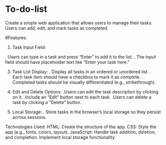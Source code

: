 # To-do-list
Create a simple web application that allows users to manage their tasks. Users can add, edit, and mark tasks as completed.

#Features:
1. Task Input Field:
   
. Users can type in a task and press “Enter” to add it to the list.
. The input field should have placeholder text like “Enter your task here.”

3. Task List Display:
. Display all tasks in an ordered or unordered list.
. Each task item should have a checkbox to mark it as complete.
. Completed tasks should be visually differentiated (e.g., strikethrough).

4. Edit and Delete Options:
.Users can edit the task description by clicking on it.
.Include an “Edit” button next to each task.
.Users can delete a task by clicking a “Delete” button.

5. Local Storage:
. Store tasks in the browser’s local storage so they persist across sessions.

 Technologies Used:
HTML: Create the structure of the app.
CSS: Style the app (e.g., fonts, colors, layout).
JavaScript:
Handle task addition, deletion, and completion.
Implement local storage functionality.

